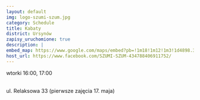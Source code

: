 ```yaml
---
layout: default
img: logo-szumi-szum.jpg
category: Schedule
title: Kabaty
district: Ursynów 
zapisy_uruchomione: true
description: |
embed_map: https://www.google.com/maps/embed?pb=!1m18!1m12!1m3!1d4898.343843625574!2d21.065053722811093!3d52.131194090307375!2m3!1f0!2f0!3f0!3m2!1i1024!2i768!4f13.1!3m3!1m2!1s0x47192da114c08b9f%3A0x75804fcd7143e9ba!2sRelaksowa+33%2C+Warszawa!5e0!3m2!1sen!2spl!4v1493964338249
host_url: https://www.facebook.com/SZUMI-SZUM-434788406911752/
---
```

wtorki 16:00, 17:00 <br/><br/>

ul. Relaksowa 33 (pierwsze zajęcia 17. maja)
